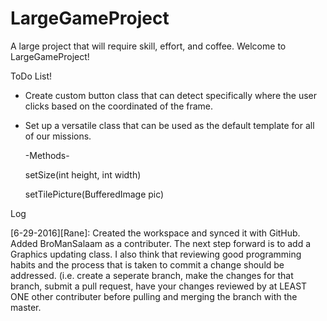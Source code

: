 # LargeGameProject
A large project that will require skill, effort, and coffee. Welcome to LargeGameProject!

ToDo List!<br>

* Create custom button class that can detect specifically where the user clicks based on the coordinated of
the frame. <br>

* Set up a versatile class that can be used as the default template for all of our missions.

	-Methods-
	
	setSize(int height, int width)
	
	setTilePicture(BufferedImage pic)
	
	
	

Log<br>

[6-29-2016][Rane]: Created the workspace and synced it with GitHub. Added BroManSalaam as a contributer. The next step forward is to add a Graphics updating class. I also think that reviewing good programming habits and the process that is taken to commit a change should be addressed. (i.e. create a seperate branch, make the changes for that branch, submit a pull request, have your changes reviewed by at LEAST ONE other contributer before pulling and merging the branch with the master.
    
 




